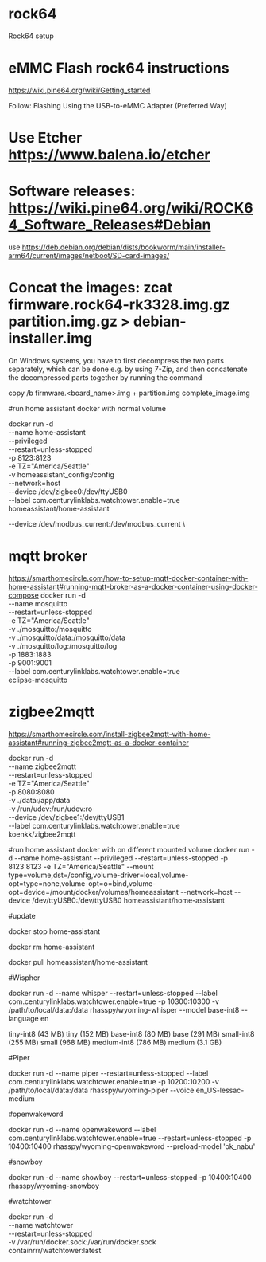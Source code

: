 # rock64
Rock64 setup


# eMMC Flash rock64 instructions
https://wiki.pine64.org/wiki/Getting_started

Follow: Flashing Using the USB-to-eMMC Adapter (Preferred Way)

# Use Etcher https://www.balena.io/etcher

# Software releases: https://wiki.pine64.org/wiki/ROCK64_Software_Releases#Debian

use https://deb.debian.org/debian/dists/bookworm/main/installer-arm64/current/images/netboot/SD-card-images/

# Concat the images: zcat firmware.rock64-rk3328.img.gz partition.img.gz > debian-installer.img

On Windows systems, you have to first decompress the two parts separately,
which can be done e.g. by using 7-Zip, and then concatenate the decompressed
parts together by running the command

  copy /b firmware.<board_name>.img + partition.img complete_image.img



#run home assistant docker with normal volume

docker run -d \
  --name home-assistant \
  --privileged \
  --restart=unless-stopped \
  -p 8123:8123 \
  -e TZ="America/Seattle" \
  -v homeassistant_config:/config \
  --network=host \
  --device /dev/zigbee0:/dev/ttyUSB0 \
  --label com.centurylinklabs.watchtower.enable=true \
   homeassistant/home-assistant

--device /dev/modbus_current:/dev/modbus_current \

  
# mqtt broker
https://smarthomecircle.com/how-to-setup-mqtt-docker-container-with-home-assistant#running-mqtt-broker-as-a-docker-container-using-docker-compose
docker run -d \
  --name mosquitto \
  --restart=unless-stopped \
  -e TZ="America/Seattle" \
  -v ./mosquitto:/mosquitto   \
  -v ./mosquitto/data:/mosquitto/data \
  -v ./mosquitto/log:/mosquitto/log \
  -p 1883:1883 \
  -p 9001:9001 \
  --label com.centurylinklabs.watchtower.enable=true \
  eclipse-mosquitto  
  
# zigbee2mqtt
https://smarthomecircle.com/install-zigbee2mqtt-with-home-assistant#running-zigbee2mqtt-as-a-docker-container

docker run -d \
  --name zigbee2mqtt \
  --restart=unless-stopped \
  -e TZ="America/Seattle" \
  -p 8080:8080 \
  -v ./data:/app/data   \
  -v /run/udev:/run/udev:ro \
  --device /dev/zigbee1:/dev/ttyUSB1 \
  --label com.centurylinklabs.watchtower.enable=true \
   koenkk/zigbee2mqtt


   
#run home assistant docker with on different mounted volume
docker run -d   --name home-assistant   --privileged   --restart=unless-stopped   -p 8123:8123   -e TZ="America/Seattle"   --mount type=volume,dst=/config,volume-driver=local,volume-opt=type=none,volume-opt=o=bind,volume-opt=device=/mount/docker/volumes/homeassistant   --network=host   --device /dev/ttyUSB0:/dev/ttyUSB0    homeassistant/home-assistant

#update

docker stop home-assistant

docker rm home-assistant

docker pull homeassistant/home-assistant



#Wispher

docker run -d  --name whisper --restart=unless-stopped --label com.centurylinklabs.watchtower.enable=true -p 10300:10300 -v /path/to/local/data:/data rhasspy/wyoming-whisper  --model base-int8 --language en

tiny-int8 (43 MB)
tiny (152 MB)
base-int8 (80 MB)
base (291 MB)
small-int8 (255 MB)
small (968 MB)
medium-int8 (786 MB)
medium (3.1 GB)

#Piper

docker run -d --name piper --restart=unless-stopped --label com.centurylinklabs.watchtower.enable=true -p 10200:10200 -v /path/to/local/data:/data rhasspy/wyoming-piper --voice en_US-lessac-medium

#openwakeword

docker run -d --name openwakeword --label com.centurylinklabs.watchtower.enable=true --restart=unless-stopped  -p 10400:10400 rhasspy/wyoming-openwakeword --preload-model 'ok_nabu'

#snowboy

docker run -d --name showboy --restart=unless-stopped  -p 10400:10400 rhasspy/wyoming-snowboy

#watchtower

docker run -d \
  --name watchtower \
  --restart=unless-stopped \
  -v /var/run/docker.sock:/var/run/docker.sock \
  containrrr/watchtower:latest
   
